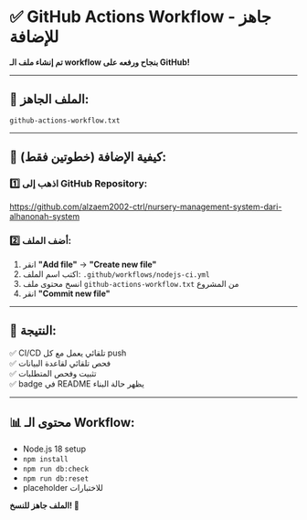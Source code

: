 # ✅ GitHub Actions Workflow - جاهز للإضافة

**تم إنشاء ملف الـ workflow بنجاح ورفعه على GitHub!**

---

## 📄 **الملف الجاهز:**
`github-actions-workflow.txt` 

---

## 🚀 **كيفية الإضافة (خطوتين فقط):**

### 1️⃣ اذهب إلى GitHub Repository:
https://github.com/alzaem2002-ctrl/nursery-management-system-dari-alhanonah-system

### 2️⃣ أضف الملف:
1. انقر **"Add file"** → **"Create new file"**
2. اكتب اسم الملف: `.github/workflows/nodejs-ci.yml`
3. انسخ محتوى ملف `github-actions-workflow.txt` من المشروع
4. انقر **"Commit new file"**

---

## 🎯 **النتيجة:**
✅ CI/CD تلقائي يعمل مع كل push  
✅ فحص تلقائي لقاعدة البيانات  
✅ تثبيت وفحص المتطلبات  
✅ badge في README يظهر حالة البناء  

---

## 📊 **محتوى الـ Workflow:**
- Node.js 18 setup
- `npm install`  
- `npm run db:check`
- `npm run db:reset`
- placeholder للاختبارات

**الملف جاهز للنسخ! 🚀**